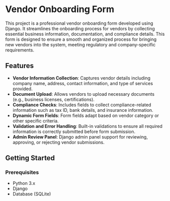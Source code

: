 # Vendor Onboarding Form

This project is a professional vendor onboarding form developed using Django. It streamlines the onboarding process for vendors by collecting essential business information, documentation, and compliance details. This form is designed to ensure a smooth and organized process for bringing new vendors into the system, meeting regulatory and company-specific requirements.

## Features

- **Vendor Information Collection**: Captures vendor details including company name, address, contact information, and type of services provided.
- **Document Upload**: Allows vendors to upload necessary documents (e.g., business licenses, certifications).
- **Compliance Checks**: Includes fields to collect compliance-related information such as tax ID, bank details, and insurance information.
- **Dynamic Form Fields**: Form fields adapt based on vendor category or other specific criteria.
- **Validation and Error Handling**: Built-in validations to ensure all required information is correctly submitted before form submission.
- **Admin Review Panel**: Django admin panel support for reviewing, approving, or rejecting vendor submissions.

## Getting Started

### Prerequisites
- Python 3.x
- Django
- Database (SQLite)

